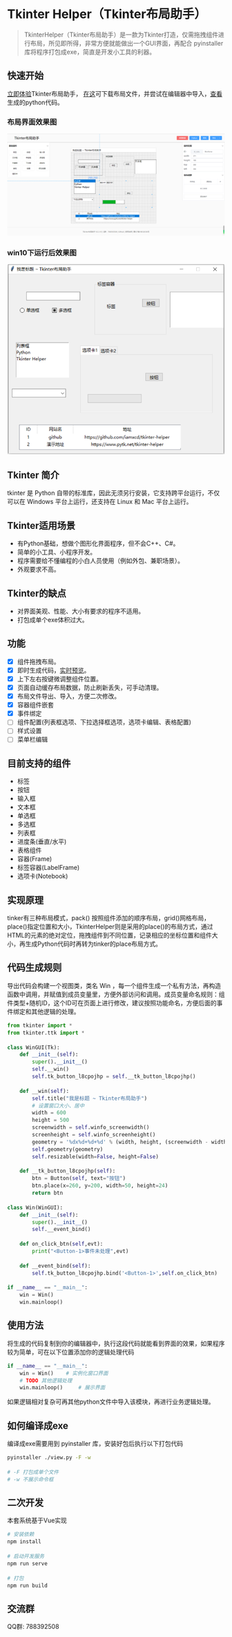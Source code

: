 # Tkinter Helper（Tkinter布局助手）

>TkinterHelper（Tkinter布局助手）是一款为Tkinter打造，仅需拖拽组件进行布局，所见即所得，非常方便就能做出一个GUI界面，再配合 pyinstaller 库将程序打包成exe，简直是开发小工具的利器。

## 快速开始
[立即体验](https://www.pytk.net/tkinter-helper/)Tkinter布局助手， [在这](./files/demo.tk)可下载布局文件，并尝试在编辑器中导入，[查看](./files/demo.py)生成的python代码。

### 布局界面效果图
![布局界面效果图](./files/img.png)

### win10下运行后效果图
![运行后效果图](./files/win10.png)

## Tkinter 简介
tkinter 是 Python 自带的标准库，因此无须另行安装，它支持跨平台运行，不仅可以在 Windows 平台上运行，还支持在 Linux 和 Mac 平台上运行。

## Tkinter适用场景
- 有Python基础，想做个图形化界面程序，但不会C++、C#。
- 简单的小工具、小程序开发。
- 程序需要给不懂编程的小白人员使用（例如外包、兼职场景）。
- 外观要求不高。

## Tkinter的缺点
- 对界面美观、性能、大小有要求的程序不适用。
- 打包成单个exe体积过大。

## 功能
- [x] 组件拖拽布局。
- [x] 即时生成代码，[实时预览](./files/preview.gif)。
- [x] 上下左右按键微调整组件位置。
- [x] 页面自动缓存布局数据，防止刷新丢失，可手动清理。
- [x] 布局文件导出、导入，方便二次修改。
- [x] 容器组件嵌套
- [x] 事件绑定
- [ ] 组件配置(列表框选项、下拉选择框选项，选项卡编辑、表格配置)
- [ ] 样式设置
- [ ] 菜单栏编辑

## 目前支持的组件
- 标签
- 按钮
- 输入框
- 文本框
- 单选框
- 多选框
- 列表框
- 进度条(垂直/水平)
- 表格组件
- 容器(Frame)
- 标签容器(LabelFrame)
- 选项卡(Notebook)

## 实现原理

tinker有三种布局模式，pack() 按照组件添加的顺序布局，grid()网格布局，place()指定位置和大小，TkinterHelper则是采用的place()的布局方式，通过HTML的元素的绝对定位，拖拽组件到不同位置，记录相应的坐标位置和组件大小，再生成Python代码时再转为tinker的place布局方式。

## 代码生成规则
导出代码会构建一个视图类，类名 Win ，每一个组件生成一个私有方法，再构造函数中调用，并赋值到成员变量里，方便外部访问和调用。成员变量命名规则：组件类型+随机ID，这个ID可在页面上进行修改，建议按照功能命名，方便后面的事件绑定和其他逻辑的处理。
```python
from tkinter import *
from tkinter.ttk import *

class WinGUI(Tk):
    def __init__(self):
        super().__init__()
        self.__win()
        self.tk_button_l8cpojhp = self.__tk_button_l8cpojhp()

    def __win(self):
        self.title("我是标题 ~ Tkinter布局助手")
        # 设置窗口大小、居中
        width = 600
        height = 500
        screenwidth = self.winfo_screenwidth()
        screenheight = self.winfo_screenheight()
        geometry = '%dx%d+%d+%d' % (width, height, (screenwidth - width) / 2, (screenheight - height) / 2)
        self.geometry(geometry)
        self.resizable(width=False, height=False)

    def __tk_button_l8cpojhp(self):
        btn = Button(self, text="按钮")
        btn.place(x=260, y=200, width=50, height=24)
        return btn

class Win(WinGUI):
    def __init__(self):
        super().__init__()
        self.__event_bind()

    def on_click_btn(self,evt):
        print("<Button-1>事件未处理",evt)
        
    def __event_bind(self):
        self.tk_button_l8cpojhp.bind('<Button-1>',self.on_click_btn)
        
if __name__ == "__main__":
    win = Win()
    win.mainloop()

```
## 使用方法

将生成的代码复制到你的编辑器中，执行这段代码就能看到界面的效果，如果程序较为简单，可在以下位置添加你的逻辑处理代码
```python
if __name__ == "__main__":
    win = Win()    # 实例化窗口界面
    # TODO 其他逻辑处理
    win.mainloop()     # 展示界面
```

如果逻辑相对复杂可再其他python文件中导入该模块，再进行业务逻辑处理。

## 如何编译成exe
编译成exe需要用到 pyinstaller 库，安装好包后执行以下打包代码

```bash
pyinstaller ./view.py -F -w

# -F 打包成单个文件
# -w 不展示命令框
```

## 二次开发

本套系统基于Vue实现

```bash
# 安装依赖
npm install 

# 启动开发服务
npm run serve

# 打包
npm run build

```

## 交流群

QQ群: 788392508